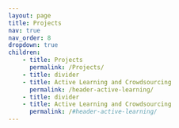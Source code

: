 ```yaml
---
layout: page
title: Projects
nav: true
nav_order: 8
dropdown: true
children: 
    - title: Projects
      permalink: /Projects/
    - title: divider
    - title: Active Learning and Crowdsourcing
      permalink: /header-active-learning/
    - title: divider
    - title: Active Learning and Crowdsourcing
      permalink: /#header-active-learning/
---
```

